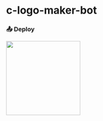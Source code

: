 # c-logo-maker-bot




### 📤 Deploy
<p><a href="https://heroku.com/deploy?template=https://github.com/chathush999/c-logo-maker-bot.git"><img src="https://img.shields.io/badge/Deploy%20To%20Heroku-blueviolet?style=for-the-badge&logo=heroku" width="200""/></a></p>
